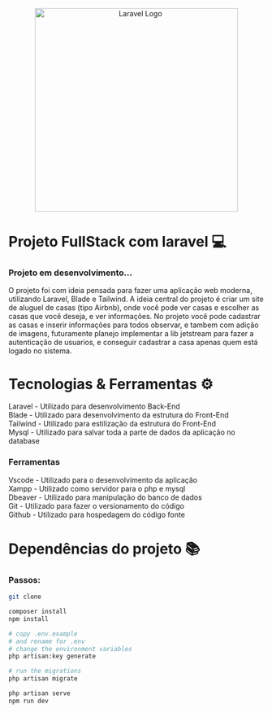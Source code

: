 <p align="center"><a href="https://laravel.com" target="_blank"><img src="https://raw.githubusercontent.com/laravel/art/master/logo-lockup/5%20SVG/2%20CMYK/1%20Full%20Color/laravel-logolockup-cmyk-red.svg" width="400" alt="Laravel Logo"></a></p>

# Projeto FullStack com laravel 💻
### Projeto em desenvolvimento...
O projeto foi com ideia pensada para fazer uma aplicação web moderna, utilizando Laravel, Blade e Tailwind.
A ideia central do projeto é criar um site de aluguel de casas (tipo Airbnb), onde você pode ver casas e escolher as casas que você deseja, e ver informações.
No projeto você pode cadastrar as casas e inserir informações para todos observar, e tambem com adição de imagens, futuramente planejo implementar a lib jetstream para fazer a autenticação de usuarios, e conseguir cadastrar a casa apenas quem está logado no sistema.

# Tecnologias & Ferramentas ⚙
Laravel - Utilizado para desenvolvimento Back-End <br />
Blade - Utilizado para desenvolvimento da estrutura do Front-End <br />
Tailwind - Utilizado para estilização da estrutura do Front-End <br />
Mysql - Utilizado para salvar toda a parte de dados da aplicação no database <br />
### Ferramentas
Vscode - Utilizado para o desenvolvimento da aplicação <br />
Xampp - Utilizado como servidor para o php e mysql <br />
Dbeaver - Utilizado para manipulação do banco de dados <br />
Git - Utilizado para fazer o versionamento do código <br />
Github - Utilizado para hospedagem do código fonte

# Dependências do projeto 📚
### Passos:
```bash
git clone
```
```bash
composer install
npm install
```
```bash
# copy .env.example
# and rename for .env
# change the environment variables
php artisan:key generate
```
```bash
# run the migrations
php artisan migrate
```
```bash
php artisan serve
npm run dev
```







